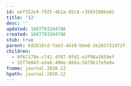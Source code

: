 ```yaml
---
id: eef352e4-7925-4b1a-92c8-c3563188be81
title: '12'
desc: ''
updated: 1607703284786
created: 1607703284786
stub: true
parent: 6d2b10cd-fab3-4610-bbe0-3e281731df2f
children:
  - 0f67179e-c741-4f07-9fd2-e3f98a3659ef
  - 32f7e843-edab-496e-88da-5b79b1fe5e0a
fname: journal.2020.12
hpath: journal.2020.12
---
```



